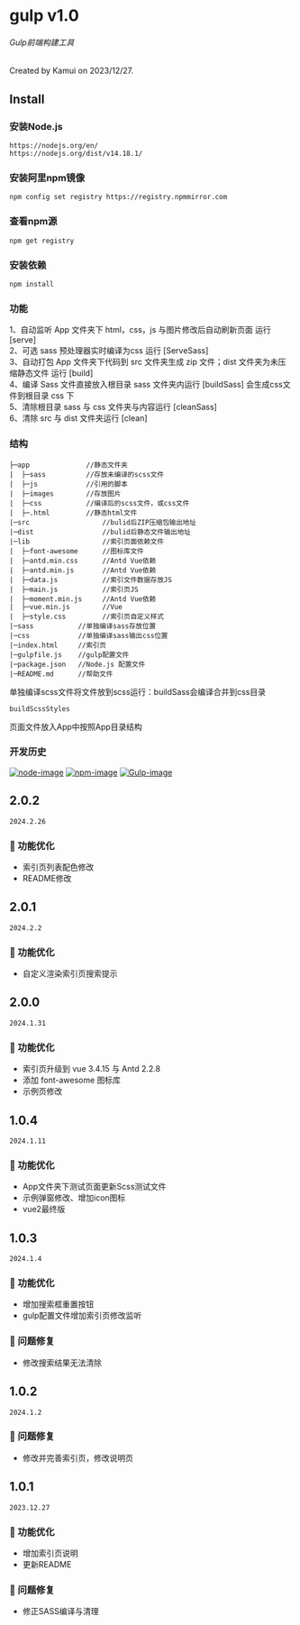 # gulp v1.0
###### Gulp前端构建工具
Created by Kamui on 2023/12/27.

## Install

### 安装Node.js

    https://nodejs.org/en/
    https://nodejs.org/dist/v14.18.1/
    
### 安装阿里npm镜像

    npm config set registry https://registry.npmmirror.com

### 查看npm源

    npm get registry

### 安装依赖
    npm install

### 功能
1、自动监听 App 文件夹下 html，css，js 与图片修改后自动刷新页面 运行 [serve]  
2、可选 sass 预处理器实时编译为css 运行 [ServeSass]  
3、自动打包 App 文件夹下代码到 src 文件夹生成 zip 文件；dist 文件夹为未压缩静态文件 运行 [build]  
4、编译 Sass 文件直接放入根目录 sass 文件夹内运行 [buildSass] 会生成css文件到根目录 css 下  
5、清除根目录 sass 与 css 文件夹与内容运行 [cleanSass]  
6、清除 src 与 dist 文件夹运行 [clean]

### 结构

    ├─app              //静态文件夹
    |  ├─sass          //存放未编译的scss文件
    |  ├─js            //引用的脚本
    |  ├─images        //存放图片
    |  ├─css           //编译后的scss文件，或css文件
    |  ├─.html         //静态html文件
    |─src                  //bulid后ZIP压缩包输出地址
    |─dist                 //bulid后静态文件输出地址
    |─lib                  //索引页面依赖文件
    |  ├─font-awesome      //图标库文件
    |  ├─antd.min.css      //Antd Vue依赖
    |  ├─antd.min.js       //Antd Vue依赖
    |  ├─data.js           //索引文件数据存放JS
    |  ├─main.js           //索引页JS
    |  ├─moment.min.js     //Antd Vue依赖
    |  ├─vue.min.js        //Vue
    |  ├─style.css         //索引页自定义样式
    |─sass           //单独编译sass存放位置
    |─css            //单独编译sass输出css位置
    |─index.html     //索引页
    |─gulpfile.js    //gulp配置文件
    |─package.json   //Node.js 配置文件
    |─README.md      //帮助文件

单独编译scss文件将文件放到scss运行：buildSass会编译合并到css目录

    buildScssStyles

页面文件放入App中按照App目录结构

### 开发历史

[![node-image]][node-url]
[![npm-image]][npm-url]
[![Gulp-image]][Gulp-url]


[Gulp-image]: http://img.shields.io/badge/Gulp-V4.0.1-red.svg?style=flat-square
[Gulp-url]: http://gulpjs.com/
[npm-image]: http://img.shields.io/badge/npm-V6.14.15-blue.svg?style=flat-square
[npm-url]: http://npm.taobao.org/
[node-image]: https://img.shields.io/badge/Node.js-V14.18.1-2BAF2B.svg?style=flat-square
[node-url]: http://nodejs.org/

## 2.0.2
`2024.2.26`
### 💎 功能优化
- 索引页列表配色修改
- README修改

## 2.0.1
`2024.2.2`
### 💎 功能优化
- 自定义渲染索引页搜索提示

## 2.0.0
`2024.1.31`
### 💎 功能优化
- 索引页升级到 vue 3.4.15 与 Antd 2.2.8
- 添加 font-awesome 图标库
- 示例页修改

## 1.0.4
`2024.1.11`
### 💎 功能优化
- App文件夹下测试页面更新Scss测试文件
- 示例弹窗修改、增加icon图标
- vue2最终版

## 1.0.3
`2024.1.4`
### 💎 功能优化
- 增加搜索框重置按钮
- gulp配置文件增加索引页修改监听
### 🐛 问题修复
- 修改搜索结果无法清除

## 1.0.2
`2024.1.2`
### 🐛 问题修复
- 修改并完善索引页，修改说明页

## 1.0.1
`2023.12.27`
### 💎 功能优化
- 增加索引页说明
- 更新README
### 🐛 问题修复
- 修正SASS编译与清理
